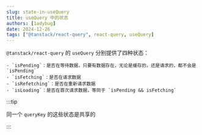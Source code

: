 ```yaml
---
slug: state-in-useQuery
title: useQuery 中的状态
authors: [1adybug]
date: 2024-12-26
tags: ["@tanstack/react-query", react-query, useQuery]
---
```


`@tanstack/react-query` 的 `useQuery` 分别提供了四种状态：

    - `isPending`：是否在等待数据，只要有数据存在，无论是缓存的，还是请求的，都不会是 `isPending`
    - `isFetching`：是否在请求数据
    - `isRefetching`：是否在重新请求数据
    - `isLoading`：是否在首次请求数据，等同于 `isPending && isFetching`

:::tip

同一个 `queryKey` 的这些状态是共享的

:::
